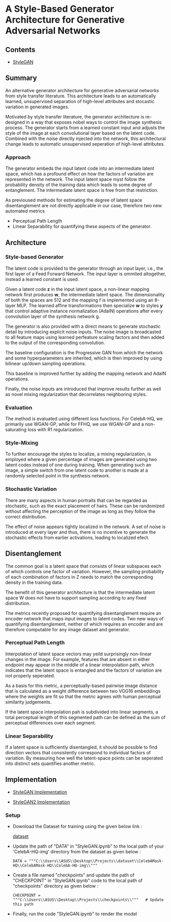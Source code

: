 # A Style-Based Generator Architecture for Generative Adversarial Networks

## Contents

* [StyleGAN](https://github.com/kailash-coder/StyleGAN/blob/main/Paper%2B%2B%20(1).pdf)

## Summary 

An alternative generator architecture for generative adversarial networks from style transfer literature. This architecture leads to an automatically learned, unsupervised separation of high-level attributes and stocastic variation in generated images.

Motivated by style transfer literature, the generator architecture is re-designed in a way that exposes nobel ways to control the image synthesis process. The generator starts from a learned constant input and adjusts the style of the image at each convolutional layer based on the latent code. Combined with the noise directly injected into the network, this architectural change leads to automatic unsupervised seperation of high-level attributes.

### Approach

The generator embeds the input latent code into an intermediate latent space, which has a profound effect on how the factors of variation are represented in the network. The input latent space myst follow the probability density of the training data which leads to some degree of entanglement. The intermediate latent space is free from that restriction. 

As previoused methods for estimating the degree of latent space disentanglement are not directly applicable in our case, therefore two new automated metrics
* Perceptual Path Length
* Linear Separability
for quantifying these aspects of the generator.

## Architecture

### Style-based Generator

The latent code is provided to the generator through an input layer, i.e., the first layer of a Feed Forward Network. The input layer is ommited altogether, instead a learned constant is used.

Given a latent code **z** in the input latent space, a non-linear mapping network first produces **w**, the intermediate latent space. The dimensionality of both the spaces are 512 and the mapping f is implemented using an 8-layer MLP. The learned affine transformations then specialize **w** to styles **y** that control adaptive instance normalization (AdaIN) operations after every convolution layer of the synthesis network g.

The generator is also provided with a direct means to generate stochastic detail by introducing explicit noise inputs. The noise image is broadcasted to all feature maps using learned perfeature scaling factors and then added to the output of the corresponding convolution.

The baseline configuration is the Progressive GAN from which the network and some hyperparameters are inherited, which is then improved by using bilinear up/down sampling operations.

This baseline is improved further by adding the mapping network and AdaIN operations.

Finally, the noise inputs are introduced that improve results further as well as novel mixing regularization that decorrelates neighboring styles.

### Evaluation

The method is evaluated using different loss functions. For CelebA-HQ, we primarily use WGAN-GP, while for FFHQ, we use WGAN-GP and a non-saturating loss with R1 regularization.

### Style-Mixing

To further encourage the styles to localize, a mixing regularization, is employed where a given percentage of images are generated using two latent codes instead of one during training. When generating such an image, a simple switch from one latent code to another is made at a randomly selected point in the synthesis network. 

### Stochastic Variation

There are many aspects in human portraits that can be
regarded as stochastic, such as the exact placement of hairs. These can be randomized without affecting the perception of the image as long as they follow the correct distribution.

The effect of noise appears tightly localized in the network. A set of noise is introduced at every layer and thus, there is no incentive to generate the stochastic effects from earlier activations, leading to localized efect.

## Disentanglement

The common goal is a latent space that consists of linear subspaces each of which controls one factor of variation. However, the sampling probability of each combination of factors in Z needs to match the corresponding density in the training data. 

The benefit of this generator architecture is that the
intermediate latent space W does not have to support sampling according to any fixed distribution.

The metrics recently proposed for quantifying disentanglement require an encoder network that maps input images to latent codes. 
Two new ways of quantifying disentanglement, neither of which requires an encoder and are therefore computable for any image dataset and generator.

### Perceptual Path Length

Interpolation of latent space vectors may yeild surprisingly non-linear changes in the image. For example, features that are absent in either endpoint may appear in the middle of a linear interpolation path, which indicates that the latent space is entangled and the factors of variation are not properly seperated. 

As a basis for this metric, a perceptually-based pairwise image distance that is calculated as a weight difference between two VGG16 embeddings where the weights are fit so that the metric agrees with human perceptual similarity judgements. 

If the latent space interpolation pah is subdivided into linear segments, a total perceptual length of this segmented path can be defined as the sum of perceptual differences over each segment. 

### Linear Separability 

If a latent space is sufficiently disentangled, it should be possible to find direction vectors that consistently correspond to individual factors of variation. By measuring how well the latent-space points can be seperated into distinct sets quantifies another metric.


## Implementation

* [StyleGAN Implementation](https://github.com/NVlabs/stylegan)

* [StyleGAN2 Implementation](https://github.com/NVlabs/stylegan2)

### Setup

* Download the Dataset for training using the given below link :

   [dataset](https://drive.google.com/file/d/1badu11NqxGf6qM3PTTooQDJvQbejgbTv/view)
  
* Update the path of "DATA" in "StyleGAN.ipynb" to the local path of your 'CelebA-HQ-img' directory from the dataset as given below :

      DATA = """C:\\Users\\ASUS\\Desktop\\Projects\\dataset\\CelebAMask-HQ\\CelebAMask-HQ\\CelebA-HQ-img\\"""
  
* Create a file named "checkpoints" and update the path of "CHECKPOINT" in "StyleGAN.ipynb" code to the local path of "checkpoints" directory as given below :

      CHECKPOINT = """C:\\Users\\ASUS\\Desktop\\Projects\\checkpoints\\"""   # Update this path 
           
* Finally, run the code "StyleGAN.ipynb" to render the model
    
